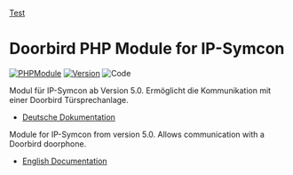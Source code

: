 [Test](https://github.com/Wolbolar/IPSymconDoorbird/tree/master/docs/de/README.md)


Doorbird PHP Module for IP-Symcon
===
[![PHPModule](https://img.shields.io/badge/Symcon-PHPModul-red.svg)](https://www.symcon.de/service/dokumentation/entwicklerbereich/sdk-tools/sdk-php/)
[![Version](https://img.shields.io/badge/Symcon%20Version-5.0%20%3E-green.svg)](https://www.symcon.de/forum/threads/38222-IP-Symcon-5-0-verf%C3%BCgbar)
![Code](https://img.shields.io/badge/Code-PHP-blue.svg)

Modul für IP-Symcon ab Version 5.0. Ermöglicht die Kommunikation mit einer Doorbird Türsprechanlage.

 - [Deutsche Dokumentation](de/README.md "Deutsche Dokumentation")
 
Module for IP-Symcon from version 5.0. Allows communication with a Doorbird doorphone.

 - [English Documentation](docs/en/README.md "English documentation") 


